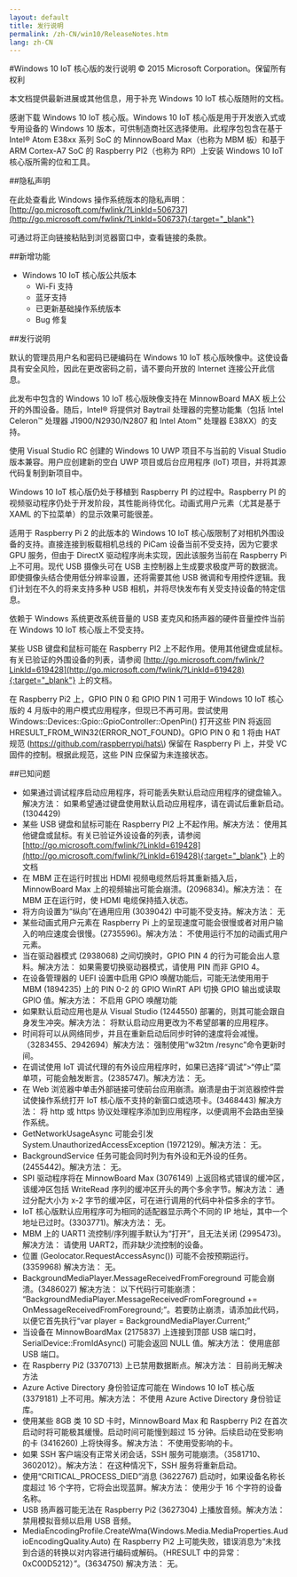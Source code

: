 ```yaml
---
layout: default
title: 发行说明
permalink: /zh-CN/win10/ReleaseNotes.htm
lang: zh-CN
---
```


#Windows 10 IoT 核心版的发行说明
&copy; 2015 Microsoft Corporation。保留所有权利

本文档提供最新进展或其他信息，用于补充 Windows 10 IoT 核心版随附的文档。

感谢下载 Windows 10 IoT 核心版。Windows 10 IoT 核心版是用于开发嵌入式或专用设备的 Windows 10 版本，可供制造商社区选择使用。此程序包包含在基于 Intel&reg; Atom E38xx 系列 SoC 的 MinnowBoard Max（也称为 MBM 板）和基于 ARM Cortex-A7 SoC 的 Raspberry PI2（也称为 RPI）上安装 Windows 10 IoT 核心版所需的位和工具。

##隐私声明

在此处查看此 Windows 操作系统版本的隐私声明：[http://go.microsoft.com/fwlink/?LinkId=506737](http://go.microsoft.com/fwlink/?LinkId=506737){:target="_blank"}

可通过将正向链接粘贴到浏览器窗口中，查看链接的条款。

##新增功能
* Windows 10 IoT 核心版公共版本
   * Wi-Fi 支持
   * 蓝牙支持
   * 已更新基础操作系统版本
   * Bug 修复

##发行说明

默认的管理员用户名和密码已硬编码在 Windows 10 IoT 核心版映像中。这使设备具有安全风险，因此在更改密码之前，请不要向开放的 Internet 连接公开此信息。

此发布中包含的 Windows 10 IoT 核心版映像支持在 MinnowBoard MAX 板上公开的外围设备。随后，Intel&reg; 将提供对 Baytrail 处理器的完整功能集（包括 Intel Celeron&trade; 处理器 J1900/N2930/N2807 和 Intel Atom&trade; 处理器 E38XX）的支持。

使用 Visual Studio RC 创建的 Windows 10 UWP 项目不与当前的 Visual Studio 版本兼容。用户应创建新的空白 UWP 项目或后台应用程序 \(IoT\) 项目，并将其源代码复制到新项目中。

Windows 10 IoT 核心版仍处于移植到 Raspberry PI 的过程中。Raspberry PI 的视频驱动程序仍处于开发阶段，其性能尚待优化。动画式用户元素（尤其是基于 XAML 的下拉菜单）的显示效果可能很差。

适用于 Raspberry Pi 2 的此版本的 Windows 10 IoT 核心版限制了对相机外围设备的支持。直接连接到板载相机总线的 PiCam 设备当前不受支持，因为它要求 GPU 服务，但由于 DirectX 驱动程序尚未实现，因此该服务当前在 Raspberry Pi 上不可用。现代 USB 摄像头可在 USB 主控制器上生成要求极度严苛的数据流。即使摄像头结合使用低分辨率设置，还将需要其他 USB 微调和专用控件逻辑。我们计划在不久的将来支持多种 USB 相机，并将尽快发布有关受支持设备的特定信息。

依赖于 Windows 系统更改系统音量的 USB 麦克风和扬声器的硬件音量控件当前在 Windows 10 IoT 核心版上不受支持。

某些 USB 键盘和鼠标可能在 Raspberry PI2 上不起作用。使用其他键盘或鼠标。有关已验证的外围设备的列表，请参阅 [http://go.microsoft.com/fwlink/?LinkId=619428](http://go.microsoft.com/fwlink/?LinkId=619428){:target="_blank"} 上的文档。

在 Raspberry Pi2 上，GPIO PIN 0 和 GPIO PIN 1 可用于 Windows 10 IoT 核心版的 4 月版中的用户模式应用程序，但现已不再可用。尝试使用 Windows::Devices::Gpio::GpioController::OpenPin\(\) 打开这些 PIN 将返回 HRESULT\_FROM\_WIN32\(ERROR\_NOT\_FOUND\)。GPIO PIN 0 和 1 将由 HAT 规范 \(https://github.com/raspberrypi/hats\) 保留在 Raspberry Pi 上，并受 VC 固件的控制。根据此规范，这些 PIN 应保留为未连接状态。


##已知问题

*	如果通过调试程序启动应用程序，将可能丢失默认启动应用程序的键盘输入。解决方法： 如果希望通过键盘使用默认启动应用程序，请在调试后重新启动。\(1304429\)
*	某些 USB 键盘和鼠标可能在 Raspberry PI2 上不起作用。解决方法： 使用其他键盘或鼠标。有关已验证外设设备的列表，请参阅 [http://go.microsoft.com/fwlink/?LinkId=619428](http://go.microsoft.com/fwlink/?LinkId=619428){:target="_blank"} 上的文档
*	在 MBM 正在运行时拔出 HDMI 视频电缆然后将其重新插入后，MinnowBoard Max 上的视频输出可能会崩溃。\(2096834\)。解决方法： 在 MBM 正在运行时，使 HDMI 电缆保持插入状态。
*	将方向设置为“纵向”在通用应用 \(3039042\) 中可能不受支持。解决方法： 无
*	某些动画式用户元素在 Raspberry Pi 上的呈现速度可能会很慢或者对用户输入的响应速度会很慢。\(2735596\)。解决方法： 不使用运行不加的动画式用户元素。
*	当在驱动器模式 \(2938068\) 之间切换时，GPIO PIN 4 的行为可能会出人意料。解决方法： 如果需要切换驱动器模式，请使用 PIN 而非 GPIO 4。
*	在设备管理器的 UEFI 设置中启用 GPIO 唤醒功能后，可能无法使用用于 MBM \(1894235\) 上的 PIN 0-2 的 GPIO WinRT API 切换 GPIO 输出或读取 GPIO 值。解决方法： 不启用 GPIO 唤醒功能 
*	如果默认启动应用也是从 Visual Studio \(1244550\) 部署的，则其可能会跟自身发生冲突。解决方法： 将默认启动应用更改为不希望部署的应用程序。
*	时间将可以从网络同步，并且在重新启动后同步时钟的速度将会减慢。（3283455、2942694）解决方法： 强制使用“w32tm /resync”命令更新时间。
*	在调试使用 IoT 调试代理的有外设应用程序时，如果已选择“调试”\>“停止”菜单项，可能会触发断言。\(2385747\)。解决方法： 无。
*	在 Web 浏览器中单击外部链接可使前台应用崩溃。崩溃是由于浏览器控件尝试使操作系统打开 IoT 核心版不支持的新窗口或选项卡。\(3468443\) 解决方法： 将 http 或 https 协议处理程序添加到应用程序，以便调用不会路由至操作系统。 
*	GetNetworkUsageAsync 可能会引发 System.UnauthorizedAccessException \(1972129\)。解决方法： 无。
*	BackgroundService 任务可能会同时列为有外设和无外设的任务。\(2455442\)。解决方法： 无。
*	SPI 驱动程序将在 MinnowBoard Max \(3076149\) 上返回格式错误的缓冲区，该缓冲区包括 WriteRead 序列的缓冲区开头的两个多余字节。解决方法： 通过分配大小为 x-2 字节的缓冲区，可在进行调用的代码中补偿多余的字节。
*	IoT 核心版默认应用程序可为相同的适配器显示两个不同的 IP 地址，其中一个地址已过时。\(3303771\)。解决方法： 无。
*	MBM 上的 UART1 流控制/序列握手默认为“打开”，且无法关闭 \(2995473\)。解决方法： 请使用 UART2，而非缺少流控制的设备。
*	位置 \(Geolocator.RequestAccessAsync\(\)\) 可能不会按预期运行。\(3359968\) 解决方法： 无。
*	BackgroundMediaPlayer.MessageReceivedFromForeground 可能会崩溃。\(3486027\) 解决方法： 以下代码行可能崩溃： “BackgroundMediaPlayer.MessageReceivedFromForeground += OnMessageReceivedFromForeground;”。若要防止崩溃，请添加此代码，以便它首先执行“var player = BackgroundMediaPlayer.Current;”
*	当设备在 MinnowBoardMax \(2175837\) 上连接到顶部 USB 端口时，SerialDevice::FromIdAsync\(\) 可能会返回 NULL 值。解决方法： 使用底部 USB 端口。
*	在 Raspberry Pi2 \(3370713\) 上已禁用数据断点。解决方法： 目前尚无解决方法
*	Azure Active Directory 身份验证库可能在 Windows 10 IoT 核心版 \(3379181\) 上不可用。解决方法： 不使用 Azure Active Directory 身份验证库。
*	使用某些 8GB 类 10 SD 卡时，MinnowBoard Max 和 Raspberry Pi2 在首次启动时将可能极其缓慢。启动时间可能慢到超过 15 分钟。后续启动在受影响的卡 \(3416260\) 上将快得多。解决方法： 不使用受影响的卡。
*	如果 SSH 客户端没有正常关闭会话，SSH 服务可能崩溃。（3581710、3602012）。解决方法： 在这种情况下，SSH 服务将重新启动。 
*	使用“CRITICAL\_PROCESS\_DIED”消息 \(3622767\) 启动时，如果设备名称长度超过 16 个字符，它将会出现蓝屏。解决方法： 使用少于 16 个字符的设备名称。
*	USB 扬声器可能无法在 Raspberry Pi2 \(3627304\) 上播放音频。解决方法： 禁用模拟音频以启用 USB 音频。
*	MediaEncodingProfile.CreateWma\(Windows.Media.MediaProperties.AudioEncodingQuality.Auto\) 在 Raspberry Pi2 上可能失败，错误消息为“未找到合适的转换以对内容进行编码或解码。（HRESULT 中的异常： 0xC00D5212）”。\(3634750\) 解决方法： 无。


